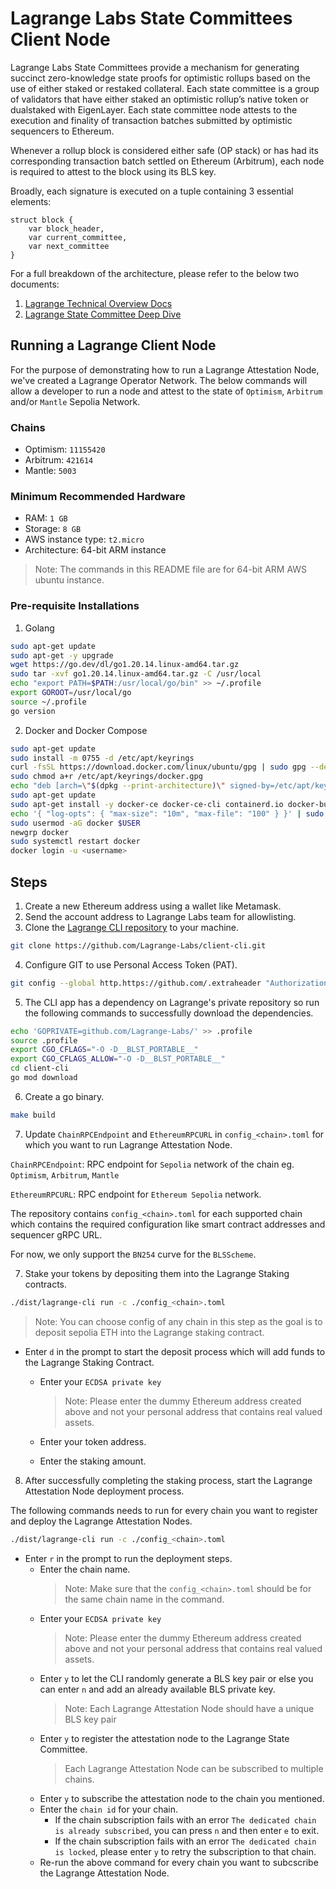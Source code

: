 # Lagrange Labs State Committees Client Node

Lagrange Labs State Committees provide a mechanism for generating succinct zero-knowledge state proofs for optimistic rollups based on the use of either staked or restaked collateral. Each state committee is a group of validators that have either staked an optimistic rollup’s native token or dualstaked with EigenLayer. Each state committee node attests to the execution and finality of transaction batches submitted by optimistic sequencers to Ethereum.

Whenever a rollup block is considered either safe (OP stack) or has had its corresponding transaction batch settled on Ethereum (Arbitrum), each node is required to attest to the block using its BLS key.

Broadly, each signature is executed on a tuple containing 3 essential elements:

```
struct block {
    var block_header,
    var current_committee,
    var next_committee
}
```

For a full breakdown of the architecture, please refer to the below two documents:

1. [Lagrange Technical Overview Docs](https://lagrange-labs.gitbook.io/lagrange-labs/lagrange-state-committees/commitees-overview)
2. [Lagrange State Committee Deep Dive](https://hackmd.io/@lagrange/lagrange-committee)

## Running a Lagrange Client Node

For the purpose of demonstrating how to run a Lagrange Attestation Node, we've created a Lagrange Operator Network. The below commands will allow a developer to run a node and attest to the state of `Optimism`, `Arbitrum` and/or `Mantle` Sepolia Network.

### Chains

- Optimism: `11155420`
- Arbitrum: `421614`
- Mantle: `5003`

### Minimum Recommended Hardware

- RAM: `1 GB`
- Storage: `8 GB`
- AWS instance type: `t2.micro`
- Architecture: 64-bit ARM instance

> Note: The commands in this README file are for 64-bit ARM AWS ubuntu instance.

### Pre-requisite Installations

1. Golang

```bash
sudo apt-get update
sudo apt-get -y upgrade
wget https://go.dev/dl/go1.20.14.linux-amd64.tar.gz
sudo tar -xvf go1.20.14.linux-amd64.tar.gz -C /usr/local
echo "export PATH=$PATH:/usr/local/go/bin" >> ~/.profile
export GOROOT=/usr/local/go
source ~/.profile
go version
```

2. Docker and Docker Compose

```bash
sudo apt-get update
sudo install -m 0755 -d /etc/apt/keyrings
curl -fsSL https://download.docker.com/linux/ubuntu/gpg | sudo gpg --dearmor -o /etc/apt/keyrings/docker.gpg
sudo chmod a+r /etc/apt/keyrings/docker.gpg
echo "deb [arch=\"$(dpkg --print-architecture)\" signed-by=/etc/apt/keyrings/docker.gpg] https://download.docker.com/linux/ubuntu $(. /etc/os-release && echo \"$VERSION_CODENAME\") stable" | sudo tee /etc/apt/sources.list.d/docker.list > /dev/null
sudo apt-get update
sudo apt-get install -y docker-ce docker-ce-cli containerd.io docker-buildx-plugin docker-compose-plugin make
echo '{ "log-opts": { "max-size": "10m", "max-file": "100" } }' | sudo tee /etc/docker/daemon.json
sudo usermod -aG docker $USER
newgrp docker
sudo systemctl restart docker
docker login -u <username>
```

## Steps

1. Create a new Ethereum address using a wallet like Metamask.
2. Send the account address to Lagrange Labs team for allowlisting.
3. Clone the [Lagrange CLI repository](https://github.com/Lagrange-Labs/client-cli) to your machine.

```bash
git clone https://github.com/Lagrange-Labs/client-cli.git
```

4. Configure GIT to use Personal Access Token (PAT).

```bash
git config --global http.https://github.com/.extraheader "Authorization: Basic $(echo -n username:your_token_here | base64)"
```

5. The CLI app has a dependency on Lagrange's private repository so run the following commands to successfully download the dependencies.

```bash
echo 'GOPRIVATE=github.com/Lagrange-Labs/' >> .profile
source .profile
export CGO_CFLAGS="-O -D__BLST_PORTABLE__"
export CGO_CFLAGS_ALLOW="-O -D__BLST_PORTABLE__"
cd client-cli
go mod download
```

6. Create a go binary.

```bash
make build
```

7. Update `ChainRPCEndpoint` and `EthereumRPCURL` in `config_<chain>.toml` for which you want to run Lagrange Attestation Node.

`ChainRPCEndpoint`: RPC endpoint for `Sepolia` network of the chain eg. `Optimism`, `Arbitrum`, `Mantle`

`EthereumRPCURL`: RPC endpoint for `Ethereum Sepolia` network.

The repository contains `config_<chain>.toml` for each supported chain which contains the required configuration like smart contract addresses and sequencer gRPC URL.

For now, we only support the `BN254` curve for the `BLSScheme`.

7. Stake your tokens by depositing them into the Lagrange Staking contracts.

```bash
./dist/lagrange-cli run -c ./config_<chain>.toml
```

> Note: You can choose config of any chain in this step as the goal is to deposit sepolia ETH into the Lagrange staking contract.

- Enter `d` in the prompt to start the deposit process which will add funds to the Lagrange Staking Contract.

  - Enter your `ECDSA private key`

    > Note: Please enter the dummy Ethereum address created above and not your personal address that contains real valued assets.

  - Enter your token address.
  - Enter the staking amount.

8. After successfully completing the staking process, start the Lagrange Attestation Node deployment process.

The following commands needs to run for every chain you want to register and deploy the Lagrange Attestation Nodes.

```bash
./dist/lagrange-cli run -c ./config_<chain>.toml
```

- Enter `r` in the prompt to run the deployment steps.
  - Enter the chain name.
    > Note: Make sure that the `config_<chain>.toml` should be for the same chain name in the command.
  - Enter your `ECDSA private key`
    > Note: Please enter the dummy Ethereum address created above and not your personal address that contains real valued assets.
  - Enter `y` to let the CLI randomly generate a BLS key pair or else you can enter `n` and add an already available BLS private key.
    > Note: Each Lagrange Attestation Node should have a unique BLS key pair
  - Enter `y` to register the attestation node to the Lagrange State Committee.
    > Each Lagrange Attestation Node can be subscribed to multiple chains.
  - Enter `y` to subscribe the attestation node to the chain you mentioned.
  - Enter the `chain id` for your chain.
    - If the chain subscription fails with an error `The dedicated chain is already subscribed`, you can press `n` and then enter `e` to exit.
    - If the chain subscription fails with an error `The dedicated chain is locked`, please enter `y` to retry the subscription to that chain.
  - Re-run the above command for every chain you want to subcscribe the Lagrange Attestation Node.
